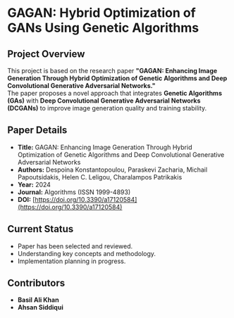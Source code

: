 # GAGAN: Hybrid Optimization of GANs Using Genetic Algorithms

## Project Overview
This project is based on the research paper **"GAGAN: Enhancing Image Generation Through Hybrid Optimization of Genetic Algorithms and Deep Convolutional Generative Adversarial Networks."**  
The paper proposes a novel approach that integrates **Genetic Algorithms (GAs)** with **Deep Convolutional Generative Adversarial Networks (DCGANs)** to improve image generation quality and training stability.

## Paper Details
- **Title:** GAGAN: Enhancing Image Generation Through Hybrid Optimization of Genetic Algorithms and Deep Convolutional Generative Adversarial Networks
- **Authors:** Despoina Konstantopoulou, Paraskevi Zacharia, Michail Papoutsidakis, Helen C. Leligou, Charalampos Patrikakis
- **Year:** 2024
- **Journal:** Algorithms (ISSN 1999-4893)
- **DOI:** [https://doi.org/10.3390/a17120584](https://doi.org/10.3390/a17120584)

## Current Status
- Paper has been selected and reviewed.  
- Understanding key concepts and methodology.  
- Implementation planning in progress.  

## Contributors
- **Basil Ali Khan**
- **Ahsan Siddiqui**
